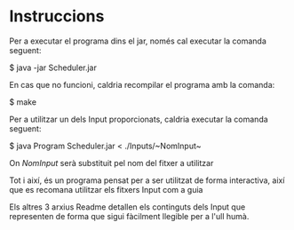 # Instruccions

Per a executar el programa dins el jar, només cal executar la comanda seguent:

$ java -jar Scheduler.jar

En cas que no funcioni, caldria recompilar el programa amb la comanda:

$ make

Per a utilitzar un dels Input proporcionats, caldria executar la comanda seguent:

$ java Program Scheduler.jar < ./Inputs/~NomInput~

On _NomInput_ serà substituit pel nom del fitxer a utilitzar

Tot i així, és un programa pensat per a ser utilitzat de forma interactiva, així que es recomana utilitzar els fitxers Input com a guia

Els altres 3 arxius Readme detallen els continguts dels Input que representen de forma que sigui fàcilment llegible per a l'ull humà.


